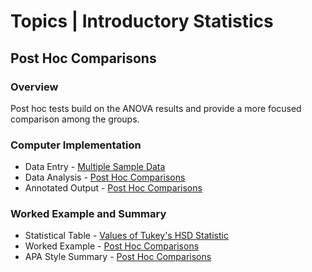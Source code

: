 # Topics | Introductory Statistics

## Post Hoc Comparisons

### Overview

Post hoc tests build on the ANOVA results and provide a more focused comparison among the groups.

### Computer Implementation

- Data Entry - [Multiple Sample Data](../jamovi/data-entry/multiplesampledata.md)
- Data Analysis - [Post Hoc Comparisons](../jamovi/data-analysis/posthocs.md)
- Annotated Output - [Post Hoc Comparisons](../jamovi/annotated-output/posthocs.md)

### Worked Example and Summary

- Statistical Table - [Values of Tukey's HSD Statistic](../Calculations/statistical-tables/hsd.md)
- Worked Example - [Post Hoc Comparisons](../Calculations/worked-examples/posthocs.md)
- APA Style Summary - [Post Hoc Comparisons](../Reports/summarized-examples/posthocs.md)
